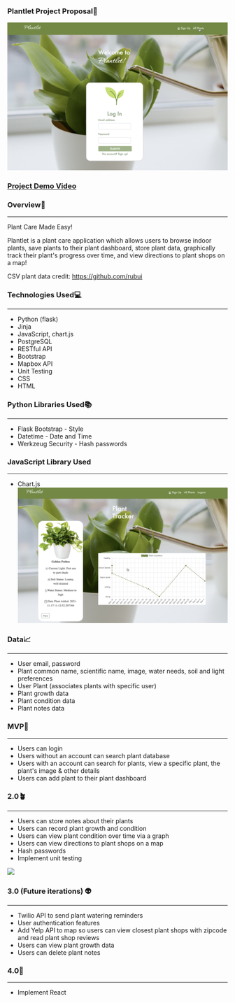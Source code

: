 ### Plantlet Project Proposal🌱

![](static/Plantlet.png)

### [Project Demo Video](https://youtu.be/xxH5ZIxp2Ag)

### Overview🌿
_______________________________________________________________________________________________________________________

Plant Care Made Easy!

Plantlet is a plant care application which allows users to browse indoor plants, save plants to their plant dashboard, 
store plant data, graphically track their plant's progress over time, and view directions to plant shops on a map!  

CSV plant data credit: https://github.com/rubui


### Technologies Used💻
_______________________________________________________________________________________________________________________


- Python (flask)
- Jinja
- JavaScript, chart.js
- PostgreSQL
- RESTful API
- Bootstrap
- Mapbox API
- Unit Testing
- CSS
- HTML

### Python Libraries Used📚 
_______________________________________________________________________________________________________________________


- Flask Bootstrap - Style
- Datetime - Date and Time
- Werkzeug Security - Hash passwords

### JavaScript Library Used
_______________________________________________________________________________________________________________________


- Chart.js
![](static/chart.png)


### Data📈
_______________________________________________________________________________________________________________________


- User email, password
- Plant common name, scientific name, image, water needs, soil and light preferences
- User Plant (associates plants with specific user)
- Plant growth data
- Plant condition data
- Plant notes data


### MVP🌻
_______________________________________________________________________________________________________________________

- Users can login
- Users without an account can search plant database
- Users with an account can search for plants, view a specific plant, the plant's image & other details
- Users can add plant to their plant dashboard


### 2.0🪴
_______________________________________________________________________________________________________________________ 
- Users can store notes about their plants
- Users can record plant growth and condition
- Users can view plant condition over time via a graph
- Users can view directions to plant shops on a map 
- Hash passwords
- Implement unit testing

![](static/Test.png)

### 3.0 (Future iterations) 👽
_______________________________________________________________________________________________________________________

- Twilio API to send plant watering reminders
- User authentication features 
- Add Yelp API to map so users can view closest plant shops with zipcode and read plant shop reviews
- Users can view plant growth data
- Users can delete plant notes

### 4.0🚀
_______________________________________________________________________________________________________________________

- Implement React
